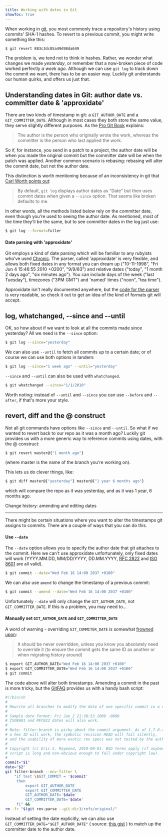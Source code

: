 ```yaml
---
title: Working with dates in Git
showToc: true
---
```


When working in [git](http://git-scm.com/), you most commonly trace a repository's history using commits' SHA-1 hashes. To revert to a previous commit, you might write something like this:

<!-- excerpt -->

```bash
$ git revert 883c3dc85a49d98da649
```

The problem is, we tend not to think in hashes. Rather, we wonder what changes we made _yesterday_, or remember that a now-broken piece of code worked perfectly _a week ago_. Although we can use `git log` to track down the commit we want, there has to be an easier way. Luckily git understands our human quirks, and offers us just that.

## Understanding dates in Git: author date vs. committer date & 'approxidate'

There are two kinds of timestamp in git: a `GIT_AUTHOR_DATE` and a `GIT_COMMITTER_DATE`. Although in most cases they both store the same value, they serve slightly different purposes. As the [Pro Git Book](https://git-scm.com/book/en/v2/Git-Basics-Viewing-the-Commit-History) explains:

> The author is the person who originally wrote the work, whereas the committer is the person who last applied the work.

So if, for instance, you send in a patch to a project, the author date will be when you made the original commit but the committer date will be when the patch was applied. Another common scenario is rebasing: rebasing will alter the commit date, but not the author date.

This distinction is worth mentioning because of an inconsistency in git that [Carl Worth points out](http://web.archive.org/web/20130508191420/http://cworth.org/hgbook-git/tour/):

> By default, `git log` displays author dates as "Date" but then uses commit dates when given a `--since` option. That seems like broken defaults to me.

In other words, all the methods listed below rely on the committer date, even though you're used to seeing the author date. As mentioned, most of the time they'll be the same, but to see committer dates in the log just use:

```bash
$ git log --format=fuller
```

#### Date parsing with 'approxidate'

Git employs a kind of date parsing which will be familiar to any rubyists who've used [Chronic](https://github.com/mojombo/chronic). The parser, called 'approxidate' is very flexible, and allows both fixed dates in any format you can dream up ("10-11-1998", "Fri Jun 4 15:46:55 2010 +0200", "9/9/83") and relative dates ("today", "1 month 2 days ago", "six minutes ago"). You can include days of the week ("last Tuesday"), timezones ("3PM GMT") and 'named' times ("noon", "tea time").

Approxidate isn't really documented anywhere, but the [code for the parser](https://github.com/git/git/blob/master/date.c) is very readable, so check it out to get an idea of the kind of formats git will accept.

## log, whatchanged, --since and --until

OK, so how about if we want to look at all the commits made since yesterday? All we need is the `--since` option:

```bash
$ git log --since="yesterday"
```

We can also use `--until` to fetch all commits up to a certain date; or of course we can use both options in tandem:

```bash
$ git log --since="1 week ago" --until="yesterday"
```

`--since` and `--until` can also be used with `whatchanged`.

```bash
$ git whatchanged --since="1/1/2010"
```

Worth noting: instead of `--until` and `--since` you can use `--before` and `--after`, if that's more your style.

## revert, diff and the @ construct

Not all git commands have options like `--since` and `--until`. So what if we wanted to revert back to our repo as it was a month ago? Luckily git provides us with a more generic way to reference commits using dates, with the @ construct:

```bash
$ git revert master@{"1 month ago"}
```

(where master is the name of the branch you're working on).

This lets us do clever things, like:

```bash
$ git diff master@{"yesterday"} master@{"1 year 6 months ago"}
```

which will compare the repo as it was yesterday, and as it was 1 year, 6 months ago.

Change history: amending and editing dates

---

There might be certain situations where you want to alter the timestamps git assigns to commits. There are a couple of ways that you can do this.

#### Use `--date`

The `--date` option allows you to specify the author date that git attaches to the commit. Here we can't use approxidate unfortunately, only fixed dates will work (YYYY.MM.DD, MM/DD/YYYY, DD.MM.YYYY, [RFC 2822](https://tools.ietf.org/html/rfc2822#section-3.3) and [ISO 8601](http://en.wikipedia.org/wiki/ISO_8601) are all valid).

```bash
$ git commit --date="Wed Feb 16 14:00 2037 +0100"
```

We can also use `amend` to change the timestamp of a previous commit:

```bash
$ git commit --amend --date="Wed Feb 16 14:00 2037 +0100"
```

Unfortunately `--date` will only change the `GIT_AUTHOR_DATE`, not `GIT_COMMITTER_DATE`. If this is a problem, you may need to...

#### Manually set `GIT_AUTHOR_DATE` and `GIT_COMMITTER_DATE`

A word of warning - overriding `GIT_COMMITER_DATE` is somewhat [frowned upon](http://www.tin.org/bin/man.cgi?section=1&topic=CG-COMMIT):

> It should be never overridden, unless you know you absolutely need to override it (to ensure the commit gets the same ID as another or when migrating history around)

```bash
$ export GIT_AUTHOR_DATE="Wed Feb 16 14:00 2037 +0100"
$ export GIT_COMMITTER_DATE="Wed Feb 16 14:00 2037 +0100"
$ git commit
```

The code above will alter both timestamps. Amending a commit in the past is more tricky, but the [GitFAQ](https://git.wiki.kernel.org/index.php/GitFaq#How_can_I_tweak_the_date_of_a_commit_in_the_repo.3F) provides us with a handy bash script:

```bash
#!/bin/sh
#
# Rewrite all branches to modify the date of one specific commit in a repo.
#
# Sample date format: Fri Jan 2 21:38:53 2009 -0800
# ISO8601 and RFC822 dates will also work.
#
# Note: filter-branch is picky about the commit argument. As of 1.7.0.4,
# a hex ID will work, the symbolic revision HEAD will fail silently,
# and the usability of more exotic rev specs was not tested by the author.
#
# Copyright (c) Eric S. Raymond, 2010-08-01. BSD terms apply (if anybody really thinks that this
# script is long and non-obvious enough to fall under copyright law).
#
commit="$1"
date="$2"
git filter-branch --env-filter \
    "if test \$GIT_COMMIT = '$commit'
     then
         export GIT_AUTHOR_DATE
         export GIT_COMMITTER_DATE
         GIT_AUTHOR_DATE='$date'
         GIT_COMMITTER_DATE='$date'
     fi" &&
rm -fr "$(git rev-parse --git-dir)/refs/original/"
```

Instead of setting the date explicitly, we can also use `GIT_COMMITTER_DATE="$GIT_AUTHOR_DATE"` ( source: [this gist](https://gist.github.com/568898) ) to match up the committer date to the author date.
